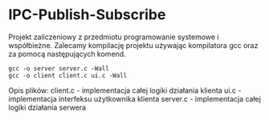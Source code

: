 # IPC-Publish-Subscribe
Projekt zaliczeniowy z przedmiotu programowanie systemowe i współbieżne.
Zalecamy kompilację projektu używając kompilatora gcc oraz za pomocą następujących komend.
```
gcc -o server server.c -Wall
gcc -o client client.c ui.c -Wall
```
Opis plików:
client.c - implementacja całej logiki działania klienta
ui.c - implementacja interfeksu użytkownika klienta
server.c - implementacja całej logiki działania serwera
